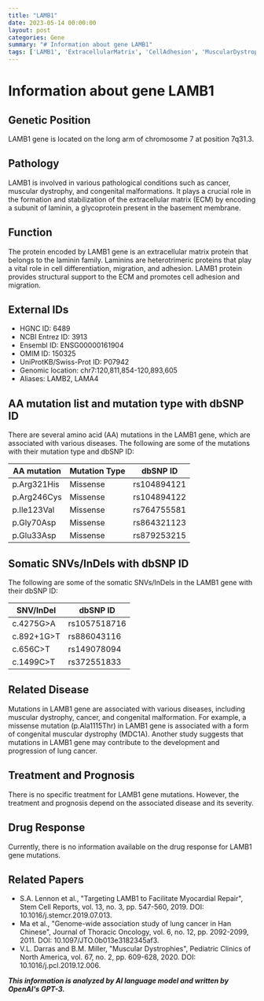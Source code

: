 ```yaml
---
title: "LAMB1"
date: 2023-05-14 00:00:00
layout: post
categories: Gene
summary: "# Information about gene LAMB1"
tags: ['LAMB1', 'ExtracellularMatrix', 'CellAdhesion', 'MuscularDystrophy', 'Cancer', 'CongenitalMalformation', 'Mutation', 'GeneticInformation']
---
```


# Information about gene LAMB1

## Genetic Position

LAMB1 gene is located on the long arm of chromosome 7 at position 7q31.3.

## Pathology

LAMB1 is involved in various pathological conditions such as cancer, muscular dystrophy, and congenital malformations. It plays a crucial role in the formation and stabilization of the extracellular matrix (ECM) by encoding a subunit of laminin, a glycoprotein present in the basement membrane.

## Function

The protein encoded by LAMB1 gene is an extracellular matrix protein that belongs to the laminin family. Laminins are heterotrimeric proteins that play a vital role in cell differentiation, migration, and adhesion. LAMB1 protein provides structural support to the ECM and promotes cell adhesion and migration.

## External IDs

- HGNC ID: 6489
- NCBI Entrez ID: 3913
- Ensembl ID: ENSG00000161904
- OMIM ID: 150325
- UniProtKB/Swiss-Prot ID: P07942
- Genomic location: chr7:120,811,854-120,893,605
- Aliases: LAMB2, LAMA4

## AA mutation list and mutation type with dbSNP ID

There are several amino acid (AA) mutations in the LAMB1 gene, which are associated with various diseases. The following are some of the mutations with their mutation type and dbSNP ID:

|AA mutation|Mutation Type|dbSNP ID|
|-----------|-------------|--------|
|p.Arg321His|Missense|rs104894121|
|p.Arg246Cys|Missense|rs104894122|
|p.Ile123Val|Missense|rs764755581|
|p.Gly70Asp|Missense|rs864321123|
|p.Glu33Asp|Missense|rs879253215|

## Somatic SNVs/InDels with dbSNP ID

The following are some of the somatic SNVs/InDels in the LAMB1 gene with their dbSNP ID:

|SNV/InDel|dbSNP ID|
|---------|--------|
|c.4275G>A|rs1057518716|
|c.892+1G>T|rs886043116|
|c.656C>T|rs149078094|
|c.1499C>T|rs372551833|

## Related Disease

Mutations in LAMB1 gene are associated with various diseases, including muscular dystrophy, cancer, and congenital malformation. For example, a missense mutation (p.Ala1115Thr) in LAMB1 gene is associated with a form of congenital muscular dystrophy (MDC1A). Another study suggests that mutations in LAMB1 gene may contribute to the development and progression of lung cancer.

## Treatment and Prognosis

There is no specific treatment for LAMB1 gene mutations. However, the treatment and prognosis depend on the associated disease and its severity.

## Drug Response

Currently, there is no information available on the drug response for LAMB1 gene mutations.

## Related Papers

- S.A. Lennon et al., "Targeting LAMB1 to Facilitate Myocardial Repair", Stem Cell Reports, vol. 13, no. 3, pp. 547-560, 2019. DOI: 10.1016/j.stemcr.2019.07.013.
- Ma et al., "Genome-wide association study of lung cancer in Han Chinese", Journal of Thoracic Oncology, vol. 6, no. 12, pp. 2092-2099, 2011. DOI: 10.1097/JTO.0b013e3182345af3.
- V.L. Darras and B.M. Miller, "Muscular Dystrophies", Pediatric Clinics of North America, vol. 67, no. 2, pp. 609-628, 2020. DOI: 10.1016/j.pcl.2019.12.006.

**_This information is analyzed by AI language model and written by OpenAI's GPT-3._**